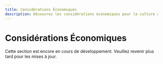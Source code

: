 ```yaml
---
title: Considérations Économiques
description: Découvrez les considérations économiques pour la culture de la caméline.
---
```

# Considérations Économiques

Cette section est encore en cours de développement. Veuillez revenir plus tard pour les mises à jour.
